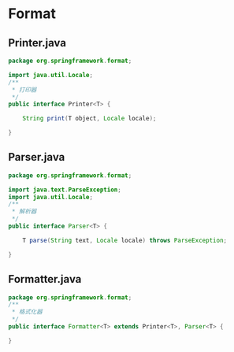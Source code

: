 # Format

## Printer.java

```java
package org.springframework.format;

import java.util.Locale;
/**
 * 打印器
 */
public interface Printer<T> {

	String print(T object, Locale locale);

}

```

## Parser.java

```java
package org.springframework.format;

import java.text.ParseException;
import java.util.Locale;
/**
 * 解析器
 */
public interface Parser<T> {

	T parse(String text, Locale locale) throws ParseException;

}

```

## Formatter.java

```java
package org.springframework.format;
/**
 * 格式化器
 */
public interface Formatter<T> extends Printer<T>, Parser<T> {

}

```


